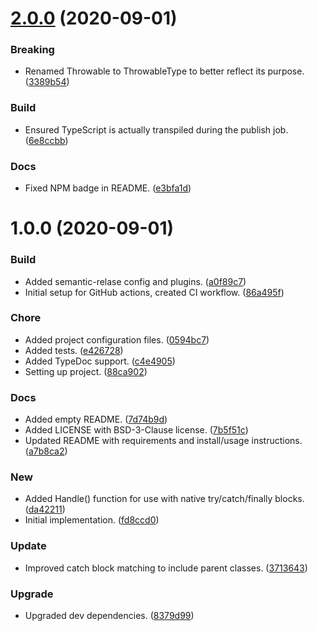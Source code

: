 # [2.0.0](https://github.com/rogwilco/Try/compare/v1.0.0...v2.0.0) (2020-09-01)

### Breaking

- Renamed Throwable to ThrowableType to better reflect its purpose. ([3389b54](https://github.com/rogwilco/Try/commit/3389b549519c67680221e1c44aeaa64e1d70ba3e))

### Build

- Ensured TypeScript is actually transpiled during the publish job. ([6e8ccbb](https://github.com/rogwilco/Try/commit/6e8ccbb90be577b8459f87dd2c608dc67cfe097a))

### Docs

- Fixed NPM badge in README. ([e3bfa1d](https://github.com/rogwilco/Try/commit/e3bfa1d86777268b0c3f0ebe8f24fadcaccdd842))

# 1.0.0 (2020-09-01)

### Build

- Added semantic-relase config and plugins. ([a0f89c7](https://github.com/rogwilco/Try/commit/a0f89c7885455a8e546a2e7657710b4a4e612e74))
- Initial setup for GitHub actions, created CI workflow. ([86a495f](https://github.com/rogwilco/Try/commit/86a495f4eff26dff35c2ff276944570188c5bbaf))

### Chore

- Added project configuration files. ([0594bc7](https://github.com/rogwilco/Try/commit/0594bc73db19a6672747f9900e0178829a92ec9f))
- Added tests. ([e426728](https://github.com/rogwilco/Try/commit/e42672807a51d928bc9ddc8732d5621c442879d0))
- Added TypeDoc support. ([c4e4905](https://github.com/rogwilco/Try/commit/c4e49053faeed98473dd1f2ce7a2031259014fbf))
- Setting up project. ([88ca902](https://github.com/rogwilco/Try/commit/88ca9028a97f578445d891f3d9fbae5ada133d89))

### Docs

- Added empty README. ([7d74b9d](https://github.com/rogwilco/Try/commit/7d74b9d3a7291d579b49a6c440b9911afac2f8a7))
- Added LICENSE with BSD-3-Clause license. ([7b5f51c](https://github.com/rogwilco/Try/commit/7b5f51c8a8a7dc645f5ce5f2a5b64b3508856a12))
- Updated README with requirements and install/usage instructions. ([a7b8ca2](https://github.com/rogwilco/Try/commit/a7b8ca2865b9364e98417ed37456adc95e1d30c3))

### New

- Added Handle() function for use with native try/catch/finally blocks. ([da42211](https://github.com/rogwilco/Try/commit/da422113f22e7bce483642fcd37c67fe691f520e))
- Initial implementation. ([fd8ccd0](https://github.com/rogwilco/Try/commit/fd8ccd072251bc58437f0fb824c00fc5fd91e8ba))

### Update

- Improved catch block matching to include parent classes. ([3713643](https://github.com/rogwilco/Try/commit/371364300fad6e77ce949b80c5cefcb7b32c4b50))

### Upgrade

- Upgraded dev dependencies. ([8379d99](https://github.com/rogwilco/Try/commit/8379d999daf81aa04f0d298a53fbb8f689409714))
